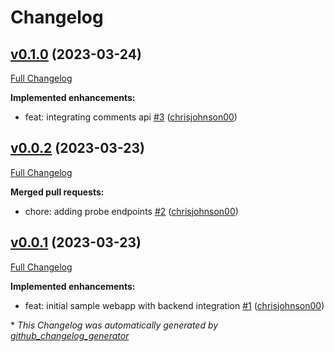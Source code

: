 # Changelog

## [v0.1.0](https://github.com/chrisjohnson00/python-webapp-sample/tree/v0.1.0) (2023-03-24)

[Full Changelog](https://github.com/chrisjohnson00/python-webapp-sample/compare/v0.0.2...v0.1.0)

**Implemented enhancements:**

- feat: integrating comments api [\#3](https://github.com/chrisjohnson00/python-webapp-sample/pull/3) ([chrisjohnson00](https://github.com/chrisjohnson00))

## [v0.0.2](https://github.com/chrisjohnson00/python-webapp-sample/tree/v0.0.2) (2023-03-23)

[Full Changelog](https://github.com/chrisjohnson00/python-webapp-sample/compare/v0.0.1...v0.0.2)

**Merged pull requests:**

- chore: adding probe endpoints [\#2](https://github.com/chrisjohnson00/python-webapp-sample/pull/2) ([chrisjohnson00](https://github.com/chrisjohnson00))

## [v0.0.1](https://github.com/chrisjohnson00/python-webapp-sample/tree/v0.0.1) (2023-03-23)

[Full Changelog](https://github.com/chrisjohnson00/python-webapp-sample/compare/45b74386dc0145ca9feda81d1fc99cbec894ebe0...v0.0.1)

**Implemented enhancements:**

- feat: initial sample webapp with backend integration [\#1](https://github.com/chrisjohnson00/python-webapp-sample/pull/1) ([chrisjohnson00](https://github.com/chrisjohnson00))



\* *This Changelog was automatically generated by [github_changelog_generator](https://github.com/github-changelog-generator/github-changelog-generator)*
